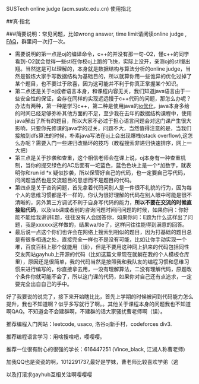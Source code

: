 SUSTech online judge (acm.sustc.edu.cn) 使用指北

##真·指北

###简要说明：常见问题，比如wrong answer, time limit请阅读online judge , [FAQ][1]，群里问一次打一次。

 - 需要说明的第一点是oj的编译命令，c++的并没有那一句-O2，懂c++的同学看到-O2就会觉得一些stl在你校oj上跑的飞快，实际上没开，亲测oj的stl慢出翔。当然这是可以理解的，本身就是数据结构与算法分析的online judge，当然是锻炼大家手写数据结构为基础目的，所以就算你用一些诡异的优化过掉了某个题目，也不要过于欣喜，因为这可能并不利于你真正掌握某个知识。
 - 第二点还是关于oj或者语言本身，和课程内容无关，我们知道java语言由于一些安全性的保证，会存在同样的实现远远慢于c++代码的问题，那怎么办呢？办法有两种，第一种是学习c++，第二种是使用java的[io优化][2]，java本身多给的时间已经足够弥补其他方面的不足，至少我在去年的数据结构课程中，使用java解出了所有的题目，所以大家不必过于担心语言问题会对这门课产生很大影响，只要你先修课的java学的过关，问题不大，当然值得注意的是，当我们接触到dfs算法的时候，朴素java写法在oj上会出现爆栈(stack overflow),这怎么办呢？需要入门一些递归改循环的技巧（教程搜索非递归快速排序，网上一大把）
 - 第三点是关于抄袭和查重，这个相信老师会在课上说，oj本身有一种查重机制，当你的提交绿色的AC后面有一坨蓝色，蓝色色块上是一个*加数字，就表明你和run id *x 疑似抄袭，所以保管好自己的代码，也一定要自己写代码，问问题当然也是交流题目的思想而不是题目的代码。
 - 第四点是关于咨询问题，首先拿着代码问别人是一件很不礼貌的行为，因为每个人的思维习惯都是不一样的，你认为很好理解的代码在别人眼中可能是很不清晰的，另外第三方调试不利于自身写代码的能力，**所以不要在交流的时候直接贴代码**，以及lab课或者别的咨询问题时间问问题的时候，如果你问：你好能不能给我讲讲E题，往往没有人会回答你，如果你问：E题为什么这样出了问题，我是xxxxxx这样做的，结果wa/tle了，这样问往往能得到满意的回答。
 - 最后说一点这个你们也许会在网络上搜索到相似的题目，因为打基础的题目总是有很多相通之处，直接完全一样也不是没有可能，比如让你手动实现一个堆，百度百科上那个就能用（误），但是不要用这种网上扒来的代码包括同性交友网站gayhub上开源的代码（比如这篇文章现在就躺在我的个人模板仓库里），原因还是很简单，我的代码当然是按照我和我队友的编程习惯和思维习惯来进行编写的，你直接拿去用，一没有理解算法，二没有理解代码，原题改个条件你就可能不会了，所以这门课的代码，如果你对自己还有点追求，一定要完全出自自己的手中。

好了我要说的说完了，接下来开始瞎比比，首先上学期的时候被问到代码能力怎么提升，我也不知道啊？似乎多写就行了啊。。其他关于课程本身的问题我也不知道啊QAQ。不知道会不会建群啊，不建群的话大家骚扰曹老师啊（误）。


推荐编程入门网站：leetcode, usaco, 洛谷oj新手村，codeforces div3.

推荐编程语言学习：用啥搜啥吧，嘤嘤嘤。

推荐一位很有耐心的很强的学长：616447251 (Vince_black, 江湖人称曹老师)

加我QQ也是资瓷的啊，1012291737,最好是学妹，曹老师比较喜欢学弟（逃

以及打滚求gayhub互相关注啊嘤嘤嘤

  [1]: http://acm.sustc.edu.cn/onlinejudge/faqs.php
  [2]: https://github.com/Wavator/ACM_template/blob/master/java/reader.java
